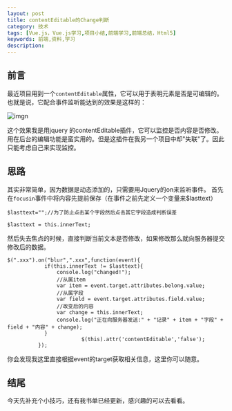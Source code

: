 ```yaml
---
layout: post
title: contentEditable的Change判断
category: 技术
tags: [Vue.js，Vue.js学习,项目小结,前端学习,前端总结，Html5]
keywords: 前端,资料,学习
description: 
--- 
```

## 前言
最近项目用到一个`contentEditable`属性，它可以用于表明元素是否是可编辑的。也就是说，它配合事件监听能达到的效果是这样的：

![imgn](http://img.haoqiao.me/contenteditable.png)

这个效果我是用jquery 的contentEditable插件，它可以监控是否内容是否修改。用在后台的编辑功能是蛮实用的。但是这插件在我另一个项目中却"失联"了。因此只能考虑自己来实现监控。

## 思路
其实非常简单，因为数据是动态添加的，只需要用Jquery的on来监听事件。
首先在`focusin`事件中将内容先提前保存（在事件之前先定义一个变量来$lasttext）

```
$lasttext="";//为了防止点击某个字段然后点击其它字段造成判断误差

$lasttext = this.innerText;
```
然后失去焦点的时候，直接判断当前文本是否修改，如果修改那么就向服务器提交修改后的数据。

```
$(".xxx").on("blur",".xxx",function(event){
          	if(this.innerText != $lasttext){
          		console.log("changed!");
          		//从属item
          		var item = event.target.attributes.belong.value;
          		//从属字段
          		var field = event.target.attributes.field.value;
          		//改变后的内容
          		var change = this.innerText;
          		console.log("正在向服务器发送:" + "记录" + item + "字段" + field + "内容" + change);
          	}
 						$(this).attr('contentEditable','false');
          });
```
你会发现我这里直接根据event的target获取相关信息，这里你可以随意。

## 结尾
今天先补充个小技巧，还有我书单已经更新，感兴趣的可以去看看。


